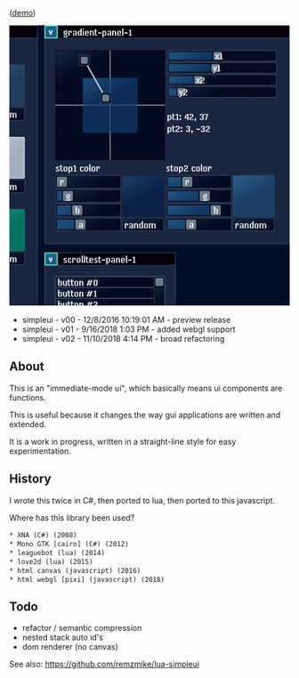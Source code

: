 ([demo](https://remzmike.github.io/simpleui/))

![screenshot](thumb.png)

* simpleui - v00 - 12/8/2016 10:19:01 AM - preview release
* simpleui - v01 - 9/16/2018 1:03 PM - added webgl support
* simpleui - v02 - 11/10/2018 4:14 PM - broad refactoring

## About

This is an "immediate-mode ui", which basically means ui components are functions.

This is useful because it changes the way gui applications are written and extended.

It is a work in progress, written in a straight-line style for easy experimentation.

## History

I wrote this twice in C#, then ported to lua, then ported to this javascript.

Where has this library been used?

    * XNA (C#) (2008)
    * Mono GTK [cairo] (C#) (2012)
    * leaguebot (lua) (2014)
    * love2d (lua) (2015)    
    * html canvas (javascript) (2016)
    * html webgl [pixi] (javascript) (2018)

## Todo

* refactor / semantic compression
* nested stack auto id's
* dom renderer (no canvas)

See also: https://github.com/remzmike/lua-simpleui